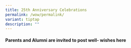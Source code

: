 ```yaml
---
title: 25th Anniversary Celebrations
permalink: /wow/permalink/
variant: tiptap
description: ""
---
```

<h4>Parents and Alumni are invited to post well- wishes here</h4><p></p>